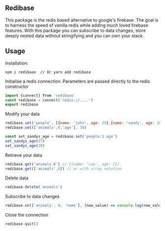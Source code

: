 ## Redibase

This package is the redis based alternative to google's firebase.
The goal is to harness the speed of vanilla redis while adding much loved firebase features.
With this package you can subscribe to data changes, store deeply nested data without stringifying and you can own your stack.


## Usage

Installation:

```
npm i redibase  // Or yarn add redibase
```
Initialise a redis connection. Parameters are passed directly to the redis constructor

```js
import {connect} from 'redibase'
const redibase = connect('redis://....')
export redibase
```
Modify your data

```js
redibase.set('people', [{name: 'john', age: 29},{name: 'sandy', age: 26}])) 
redibase.set(['animals',0,'age'], 30)

const set_sandys_age = redibase.set('people.1.age')
set_sandys_age(27) 
set_sandys_age(28) 
```

Retrieve your data

```js
redibase.get('animals.0') // [{name: 'cow', age: 2}]
redibase.get(['animals',0]) // or with array notation

```
Delete data

```js
redibase.delete('animals') 
```

Subscribe to data changes

```js
redibase.on(['animals', 0, 'name'], (new_value) => console.log(new_value))
```

Close the connection

```js
redibase.quit()
```


